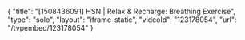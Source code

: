 {
    "title": "[1508436091] HSN | Relax & Recharge: Breathing Exercise",
    "type": "solo",
    "layout": "iframe-static",
    "videoId": "123178054",
    "url": "\/tvpembed\/123178054"
}